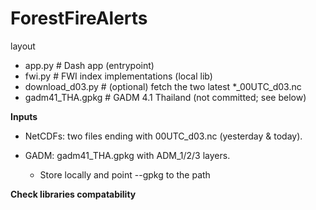 # ForestFireAlerts

layout
- app.py                 # Dash app (entrypoint)
- fwi.py                 # FWI index implementations (local lib)
- download_d03.py        # (optional) fetch the two latest *_00UTC_d03.nc
- gadm41_THA.gpkg        # GADM 4.1 Thailand (not committed; see below)


**Inputs**

- NetCDFs: two files ending with 00UTC_d03.nc (yesterday & today).

- GADM: gadm41_THA.gpkg with ADM_1/2/3 layers. 
  - Store locally and point --gpkg to the path

**Check libraries compatability**

